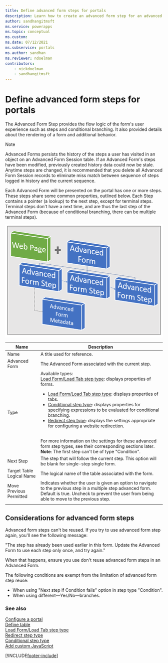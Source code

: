 ```yaml
---
title: Define advanced form steps for portals
description: Learn how to create an advanced form step for an advanced form on a portal.
author: sandhangitmsft
ms.service: powerapps
ms.topic: conceptual
ms.custom: 
ms.date: 07/12/2021
ms.subservice: portals
ms.author: sandhan
ms.reviewer: ndoelman
contributors:
    - nickdoelman
    - sandhangitmsft
---
```


# Define advanced form steps for portals

The Advanced Form Step provides the flow logic of the form's user experience such as steps and conditional branching. It also provided details about the rendering of a form and additional behavior.

> [!NOTE]
> Advanced Forms persists the history of the steps a user has visited in an object on an Advanced Form Session table. If an Advanced Form's steps have been modified, previously created history data could now be stale. Anytime steps are changed, it is recommended that you delete all Advanced Form Session records to eliminate miss match between sequence of steps logged in history and the current sequence.

Each Advanced Form will be presented on the portal has one or more steps. These steps share some common properties, outlined below. Each Step contains a pointer (a lookup) to the next step, except for terminal steps. Terminal steps don't have a next time, and are thus the last step of the Advanced Form (because of conditional branching, there can be multiple terminal steps).

![Steps to create an advanced form.](../media/web-form-creation-steps.png "Steps to create an advanced form")  

| Name     | Description                                    |
|----------|------------------------------------------------|
| Name     | A title used for reference.                    |
| Advanced Form | The Advanced Form associated with the current step. |
|Type|Available types:<br>[Load Form/Load Tab step type](load-form-step.md): displays properties of forms. <ul><li>[Load Form/Load Tab step type](load-form-step.md): displays properties of tabs.</li><li>[Conditional step type](add-conditional-step.md): displays properties for specifying expressions to be evaluated for conditional branching. </li><li>[Redirect step type](add-redirect-step.md): displays the settings appropriate for configuring a website redirection.</li></ul><br>For more information on the settings for these advanced form step types, see their corresponding sections later.<br>**Note**: The first step can't be of type "Condition".|
| Next Step                 | The step that will follow the current step. This option will be blank for single-step single form.                                                                                                            |
| Target Table Logical Name | The logical name of the table associated with the form.                                                                                                                                               |
| Move Previous Permitted    | Indicates whether the user is given an option to navigate to the previous step in a multiple step advanced form. Default is true. Uncheck to prevent the user from being able to move to the previous step. |
||

## Considerations for advanced form steps

Advanced form steps can't be reused. If you try to use advanced form step again, you'll see the following message:

"The step <advanced form step name> has already been used earlier in this form. Update the Advanced Form to use each step only once, and try again."

When that happens, ensure you use don't reuse advanced form steps in an Advanced Form.

The following conditions are exempt from the limitation of advanced form step reuse:

- When using "Next step if Condition fails" option in step type "Condition".
- When using different&mdash;Yes/No&mdash;branches.

### See also

[Configure a portal](configure-portal.md)  
[Define table](entity-forms.md)  
[Load Form/Load Tab step type](load-form-step.md)  
[Redirect step type](add-redirect-step.md)  
[Conditional step type](add-conditional-step.md)  
[Add custom JavaScript](add-custom-javascript.md)  



[!INCLUDE[footer-include](../../../includes/footer-banner.md)]